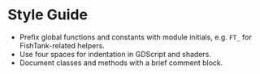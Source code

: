 # Style Guide

- Prefix global functions and constants with module initials, e.g. `FT_` for FishTank-related helpers.
- Use four spaces for indentation in GDScript and shaders.
- Document classes and methods with a brief comment block.
